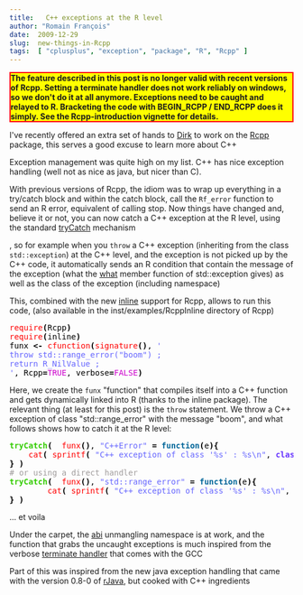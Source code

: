 ```yaml
---
title:   C++ exceptions at the R level
author: "Romain François"
date:  2009-12-29
slug:  new-things-in-Rcpp
tags:  [ "cplusplus", "exception", "package", "R", "Rcpp" ]
---
```

<div class="post-content">
<style type="text/css">
pre{ solid black 1px;}
.warning{ font-size: bigger ; font-weight: bold ; border: 2px solid red ; background: yellow ; }
</style>
<div class="warning">
The feature described in this post is no longer valid with recent versions of Rcpp. Setting a terminate handler does not work reliably on windows, so we don't do it at all anymore. Exceptions need to be caught and relayed to R. Bracketing the code with BEGIN_RCPP / END_RCPP does it simply. See the Rcpp-introduction vignette for details.  
</div>

<p>I've recently offered an extra set of hands to <a href="http://dirk.eddelbuettel.com">Dirk</a> to work on the <a href="http://dirk.eddelbuettel.com/code/rcpp.html">Rcpp</a> package, this serves a good excuse to learn more about C++</p>

<p>Exception management was quite high on my list. C++ has nice exception handling (well not as nice as java, but nicer than C). </p>

<p>With previous versions of Rcpp, the idiom was to wrap up everything in a try/catch block and within the catch block, call the <code>Rf_error</code> function to send an R error, equivalent of calling stop. Now things have changed and, believe it or not, you can now catch a C++ exception at the R level, using the standard <a href="http://finzi.psych.upenn.edu/R/library/base/html/conditions.html">tryCatch</a> mechanism</p>, so for example when you <code>throw</code> a C++ exception (inheriting from the class <code>std::exception</code>) at the C++ level, and the exception is not picked up by the C++ code, it automatically sends an R condition that contain the message of the exception (what the <a href="http://gcc.gnu.org/onlinedocs/libstdc++/libstdc++-html-USERS-3.3/classstd_1_1exception.html#std_1_1ios__base_1_1failurea0">what</a> member function of std::exception gives) as well as the class of the exception (including namespace)

<p>This, combined with the new <a href="http://dirk.eddelbuettel.com/blog/2009/12/28#inline_0.3.4">inline</a> support for Rcpp, allows to run this code, (also available in the inst/examples/RcppInline directory of Rcpp)</p>

<pre><font color="#000000"><font color="#ff0000">require</font><font color="#000000"><strong>(</strong></font>Rcpp<font color="#000000"><strong>)</strong></font>
<font color="#ff0000">require</font><font color="#000000"><strong>(</strong></font>inline<font color="#000000"><strong>)</strong></font>
funx <font color="#000000"><strong>&lt;-</strong></font> <font color="#ff0000">cfunction</font><font color="#000000"><strong>(</strong></font><font color="#ff0000">signature</font><font color="#000000"><strong>(</strong></font><font color="#000000"><strong>)</strong></font>, <font color="#6666ff">'</font>
<font color="#6666ff">throw</font><font color="#6666ff"> </font><font color="#6666ff">std::range_error("boom")</font><font color="#6666ff"> </font><font color="#6666ff">;</font>
<font color="#6666ff">return</font><font color="#6666ff"> </font><font color="#6666ff">R_NilValue</font><font color="#6666ff"> </font><font color="#6666ff">;</font>
<font color="#6666ff">'</font>, Rcpp<font color="#000000"><strong>=</strong></font><font color="#cc00cc">TRUE</font>, verbose<font color="#000000"><strong>=</strong></font><font color="#cc00cc">FALSE</font><font color="#000000"><strong>)</strong></font>
</font></pre>

<p>Here, we create the <code>funx</code> "function" that compiles itself into a C++ function and gets dynamically linked into R (thanks to the inline package). The relevant thing (at least for this post) is the <code>throw</code> statement. We throw a C++ exception of class "std::range_error" with the message "boom", and what follows shows how to catch it at the R level:</p>

<pre><font color="#000000"><font color="#33cc00"><strong>tryCatch</strong></font><font color="#000000"><strong>(</strong></font>  <font color="#ff0000">funx</font><font color="#000000"><strong>(</strong></font><font color="#000000"><strong>)</strong></font>, <font color="#6666ff">"</font><font color="#6666ff">C++Error</font><font color="#6666ff">"</font> <font color="#000000"><strong>=</strong></font> <font color="#006699"><strong>function</strong></font><font color="#000000"><strong>(</strong></font>e<font color="#000000"><strong>)</strong></font><font color="#000000"><strong>{</strong></font>
    <font color="#ff0000">cat</font><font color="#000000"><strong>(</strong></font> <font color="#ff0000">sprintf</font><font color="#000000"><strong>(</strong></font> <font color="#6666ff">"</font><font color="#6666ff">C++</font><font color="#6666ff"> </font><font color="#6666ff">exception</font><font color="#6666ff"> </font><font color="#6666ff">of</font><font color="#6666ff"> </font><font color="#6666ff">class</font><font color="#6666ff"> </font><font color="#6666ff">'%s'</font><font color="#6666ff"> </font><font color="#6666ff">:</font><font color="#6666ff"> </font><font color="#6666ff">%s\n</font><font color="#6666ff">"</font>, <font color="#6633ff"><strong>class</strong></font><font color="#000000"><strong>(</strong></font>e<font color="#000000"><strong>)</strong></font><font color="#000000"><strong>[</strong></font>1L<font color="#000000"><strong>]</strong></font>, e<font color="#000000"><strong>$</strong></font>message  <font color="#000000"><strong>)</strong></font> <font color="#000000"><strong>)</strong></font>
<font color="#000000"><strong>}</strong></font> <font color="#000000"><strong>)</strong></font>
<font color="#a19d9d">#</font><font color="#a19d9d"> </font><font color="#a19d9d">or</font><font color="#a19d9d"> </font><font color="#a19d9d">using</font><font color="#a19d9d"> </font><font color="#a19d9d">a</font><font color="#a19d9d"> </font><font color="#a19d9d">direct</font><font color="#a19d9d"> </font><font color="#a19d9d">handler</font><font color="#a19d9d"> </font>
<font color="#33cc00"><strong>tryCatch</strong></font><font color="#000000"><strong>(</strong></font>  <font color="#ff0000">funx</font><font color="#000000"><strong>(</strong></font><font color="#000000"><strong>)</strong></font>, <font color="#6666ff">"</font><font color="#6666ff">std::range_error</font><font color="#6666ff">"</font> <font color="#000000"><strong>=</strong></font> <font color="#006699"><strong>function</strong></font><font color="#000000"><strong>(</strong></font>e<font color="#000000"><strong>)</strong></font><font color="#000000"><strong>{</strong></font>
        <font color="#ff0000">cat</font><font color="#000000"><strong>(</strong></font> <font color="#ff0000">sprintf</font><font color="#000000"><strong>(</strong></font> <font color="#6666ff">"</font><font color="#6666ff">C++</font><font color="#6666ff"> </font><font color="#6666ff">exception</font><font color="#6666ff"> </font><font color="#6666ff">of</font><font color="#6666ff"> </font><font color="#6666ff">class</font><font color="#6666ff"> </font><font color="#6666ff">'%s'</font><font color="#6666ff"> </font><font color="#6666ff">:</font><font color="#6666ff"> </font><font color="#6666ff">%s\n</font><font color="#6666ff">"</font>, <font color="#6633ff"><strong>class</strong></font><font color="#000000"><strong>(</strong></font>e<font color="#000000"><strong>)</strong></font><font color="#000000"><strong>[</strong></font>1L<font color="#000000"><strong>]</strong></font>, e<font color="#000000"><strong>$</strong></font>message  <font color="#000000"><strong>)</strong></font> <font color="#000000"><strong>)</strong></font>
<font color="#000000"><strong>}</strong></font> <font color="#000000"><strong>)</strong></font>
</font></pre>

<p>... et voila</p>

<p>Under the carpet, the <a href="http://gcc.gnu.org/onlinedocs/libstdc++/libstdc++-html-USERS-4.3/a01696.html">abi</a> unmangling namespace is at work, and the function that grabs the uncaught exceptions is much inspired from the verbose <a href="http://www.cs.huji.ac.il/~etsman/Docs/gcc-3.4-base/libstdc++/html/18_support/howto.html#4">terminate handler</a> that comes with the GCC</p>

<p>Part of this was inspired from the new java exception handling that came with the version 0.8-0 of <a href="http://www.rforge.net/rJava/news.html">rJava</a>, but cooked with C++ ingredients</p>
</div>
